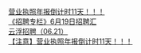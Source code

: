   
[营业执照年报倒计时11天！！！](http://www.dianyue.me/archives/171/3m8c0fsgi5jvk7yl/)  
[《招聘专栏》6月19日招聘汇](http://www.dianyue.me/archives/317/6dsdxflwtkfaa6eh/)  
[云浮招聘（06.21）](http://www.dianyue.me/archives/801/n3i9vcqld3t96oqn/)  
[【注意】营业执照年报倒计时11天！！！](http://www.dianyue.me/archives/909/3skbnaggul4wryd2/)